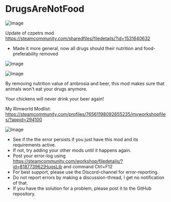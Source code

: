 # DrugsAreNotFood

![Image](https://i.imgur.com/buuPQel.png)

Update of czpetrs mod
https://steamcommunity.com/sharedfiles/filedetails/?id=1531640632

- Made it more general, now all drugs should their nutrition and food-preferability removed

![Image](https://i.imgur.com/pufA0kM.png)

	
![Image](https://i.imgur.com/Z4GOv8H.png)

By removing nutrition value of ambrosia and beer, this mod makes sure that animals won't eat your drugs anymore.

Your chickens will never drink your beer again!


My Rimworld Modlist: https://steamcommunity.com/profiles/76561198092655235/myworkshopfiles/?appid=294100

![Image](https://i.imgur.com/PwoNOj4.png)



-  See if the the error persists if you just have this mod and its requirements active.
-  If not, try adding your other mods until it happens again.
-  Post your error-log using https://steamcommunity.com/workshop/filedetails/?id=818773962]HugsLib and command Ctrl+F12
-  For best support, please use the Discord-channel for error-reporting.
-  Do not report errors by making a discussion-thread, I get no notification of that.
-  If you have the solution for a problem, please post it to the GitHub repository.


